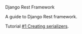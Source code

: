 Django Rest Framework

A guide to Django Rest framework.

Tutorial [#1 Creating serializers]().




